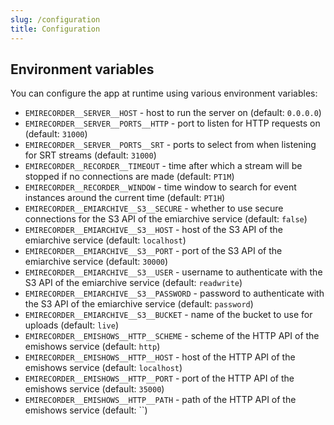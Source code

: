 ```yaml
---
slug: /configuration
title: Configuration
---
```


## Environment variables

You can configure the app at runtime using various environment variables:

- `EMIRECORDER__SERVER__HOST` -
  host to run the server on
  (default: `0.0.0.0`)
- `EMIRECORDER__SERVER__PORTS__HTTP` -
  port to listen for HTTP requests on
  (default: `31000`)
- `EMIRECORDER__SERVER__PORTS__SRT` -
  ports to select from when listening for SRT streams
  (default: `31000`)
- `EMIRECORDER__RECORDER__TIMEOUT` -
  time after which a stream will be stopped if no connections are made
  (default: `PT1M`)
- `EMIRECORDER__RECORDER__WINDOW` -
  time window to search for event instances around the current time
  (default: `PT1H`)
- `EMIRECORDER__EMIARCHIVE__S3__SECURE` -
  whether to use secure connections for the S3 API of the emiarchive service
  (default: `false`)
- `EMIRECORDER__EMIARCHIVE__S3__HOST` -
  host of the S3 API of the emiarchive service
  (default: `localhost`)
- `EMIRECORDER__EMIARCHIVE__S3__PORT` -
  port of the S3 API of the emiarchive service
  (default: `30000`)
- `EMIRECORDER__EMIARCHIVE__S3__USER` -
  username to authenticate with the S3 API of the emiarchive service
  (default: `readwrite`)
- `EMIRECORDER__EMIARCHIVE__S3__PASSWORD` -
  password to authenticate with the S3 API of the emiarchive service
  (default: `password`)
- `EMIRECORDER__EMIARCHIVE__S3__BUCKET` -
  name of the bucket to use for uploads
  (default: `live`)
- `EMIRECORDER__EMISHOWS__HTTP__SCHEME` -
  scheme of the HTTP API of the emishows service
  (default: `http`)
- `EMIRECORDER__EMISHOWS__HTTP__HOST` -
  host of the HTTP API of the emishows service
  (default: `localhost`)
- `EMIRECORDER__EMISHOWS__HTTP__PORT` -
  port of the HTTP API of the emishows service
  (default: `35000`)
- `EMIRECORDER__EMISHOWS__HTTP__PATH` -
  path of the HTTP API of the emishows service
  (default: ``)
